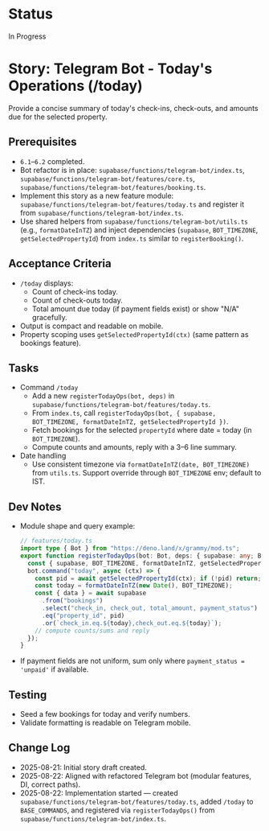 # Status
In Progress

# Story: Telegram Bot - Today's Operations (/today)
Provide a concise summary of today's check-ins, check-outs, and amounts due for the selected property.

## Prerequisites
- `6.1`–`6.2` completed.
- Bot refactor is in place: `supabase/functions/telegram-bot/index.ts`, `supabase/functions/telegram-bot/features/core.ts`, `supabase/functions/telegram-bot/features/booking.ts`.
- Implement this story as a new feature module: `supabase/functions/telegram-bot/features/today.ts` and register it from `supabase/functions/telegram-bot/index.ts`.
- Use shared helpers from `supabase/functions/telegram-bot/utils.ts` (e.g., `formatDateInTZ`) and inject dependencies (`supabase`, `BOT_TIMEZONE`, `getSelectedPropertyId`) from `index.ts` similar to `registerBooking()`.

## Acceptance Criteria
- `/today` displays:
  - Count of check-ins today.
  - Count of check-outs today.
  - Total amount due today (if payment fields exist) or show "N/A" gracefully.
- Output is compact and readable on mobile.
 - Property scoping uses `getSelectedPropertyId(ctx)` (same pattern as bookings feature).

## Tasks
- Command `/today`
  - Add a new `registerTodayOps(bot, deps)` in `supabase/functions/telegram-bot/features/today.ts`.
  - From `index.ts`, call `registerTodayOps(bot, { supabase, BOT_TIMEZONE, formatDateInTZ, getSelectedPropertyId })`.
  - Fetch bookings for the selected `propertyId` where date = today (in `BOT_TIMEZONE`).
  - Compute counts and amounts, reply with a 3–6 line summary.
- Date handling
  - Use consistent timezone via `formatDateInTZ(date, BOT_TIMEZONE)` from `utils.ts`. Support override through `BOT_TIMEZONE` env; default to IST.

## Dev Notes
- Module shape and query example:
  ```ts
  // features/today.ts
  import type { Bot } from "https://deno.land/x/grammy/mod.ts";
  export function registerTodayOps(bot: Bot, deps: { supabase: any; BOT_TIMEZONE: string; formatDateInTZ: (d: Date, tz: string)=>string; getSelectedPropertyId: (ctx:any)=>Promise<string|null>; }) {
    const { supabase, BOT_TIMEZONE, formatDateInTZ, getSelectedPropertyId } = deps;
    bot.command("today", async (ctx) => {
      const pid = await getSelectedPropertyId(ctx); if (!pid) return;
      const today = formatDateInTZ(new Date(), BOT_TIMEZONE);
      const { data } = await supabase
        .from("bookings")
        .select("check_in, check_out, total_amount, payment_status")
        .eq("property_id", pid)
        .or(`check_in.eq.${today},check_out.eq.${today}`);
      // compute counts/sums and reply
    });
  }
  ```
 - If payment fields are not uniform, sum only where `payment_status = 'unpaid'` if available.

## Testing
- Seed a few bookings for today and verify numbers.
- Validate formatting is readable on Telegram mobile.

## Change Log
- 2025-08-21: Initial story draft created.
- 2025-08-22: Aligned with refactored Telegram bot (modular features, DI, correct paths).
- 2025-08-22: Implementation started — created `supabase/functions/telegram-bot/features/today.ts`, added `/today` to `BASE_COMMANDS`, and registered via `registerTodayOps()` from `supabase/functions/telegram-bot/index.ts`.
